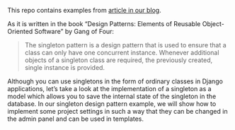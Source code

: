 This repo contains examples from [article in our blog](http://steelkiwi.com/blog/practical-application-singleton-design-pattern/).

As it is written in the book “Design Patterns:  Elements of Reusable Object-Oriented Software” by Gang of Four:

> The singleton pattern is a design pattern that is used to ensure that a class can only have one concurrent instance. Whenever additional objects of a singleton class are required, the previously created, single instance is provided.

Although you can use singletons in the form of ordinary classes in Django applications, let’s take a look at the implementation of a singleton as a model which allows you to save the internal state of the singleton in the database. In our singleton design pattern example, we will show how to implement some project settings in such a way that they can be changed in the admin panel and can be used in templates.

